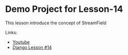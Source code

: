 Demo Project for Lesson-14
============================

This lesson introduce the concept of StreamField

Links:

* [Youtube](https://www.youtube.com/watch?v=zwLGFW4XoNE)
* [Django Lesson #14](https://www.django-lessons.com/lesson/lesson-14-wagtail-cms-part-2)
